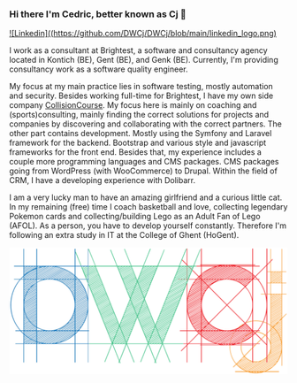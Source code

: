 ### Hi there I'm Cedric, better known as Cj 👋

[![Linkedin]((https://github.com/DWCj/DWCj/blob/main/linkedin_logo.png)](https://www.linkedin.com/in/cedric-cj-de-weirt-51928570/)

I work as a consultant at Brightest, a software and consultancy agency located in Kontich (BE), Gent (BE), and Genk (BE).
Currently, I'm providing consultancy work as a software quality engineer.

My focus at my main practice lies in software testing, mostly automation and security.
Besides working full-time for Brightest, I have my own side company [CollisionCourse](https://www.collisioncourse.be/).
My focus here is mainly on coaching and (sports)consulting, mainly finding the correct solutions for projects and companies by discovering and collaborating with the correct partners.
The other part contains development. Mostly using the Symfony and Laravel framework for the backend. Bootstrap and various style and javascript frameworks for the front end.
Besides that, my experience includes a couple more programming languages and CMS packages. CMS packages going from WordPress (with WooCommerce) to Drupal.
Within the field of CRM, I have a developing experience with Dolibarr.

I am a very lucky man to have an amazing girlfriend and a curious little cat.
In my remaining (free) time I coach basketball and love, collecting legendary Pokemon cards and collecting/building Lego as an Adult Fan of Lego (AFOL).
As a person, you have to develop yourself constantly. Therefore I'm following an extra study in IT at the College of Ghent (HoGent).


![Logo DWCj](https://github.com/DWCj/DWCj/blob/main/dwcj_logo.png)
